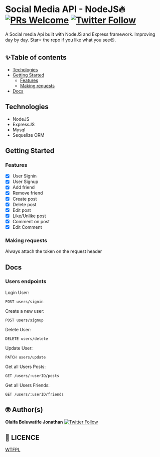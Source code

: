 # Social Media API - NodeJS🔥 [![PRs Welcome](https://img.shields.io/badge/PRs-welcome-brightgreen.svg?style=flat-square)](http://makeapullrequest.com) [![Twitter Follow](https://img.shields.io/twitter/follow/iamgrandbusta?style=social)](https://twitter.com/iamgrandbusta)

A Social media Api built with NodeJS and Express framework. Improving day by day.
Star⭐ the repo if you like what you see😉.

## ✨Table of contents

- [Techologies](#technologies)
- [Getting Started](#getting-started)
  - [Features](#features)
  - [Making requests](#making-requests)
- [Docs](#docs)

## Technologies

- NodeJS
- ExpressJS
- Mysql
- Sequelize ORM

## Getting Started

### Features

- [x] User Signin
- [x] User Signup
- [x] Add friend
- [x] Remove friend
- [x] Create post
- [x] Delete post
- [x] Edit post
- [x] Like/Unlike post
- [x] Comment on post
- [x] Edit Comment

### Making requests

Always attach the token on the request header

## Docs

### Users endpoints

Login User:

```
POST users/signin
```

Create a new user:

```
POST users/signup
```

Delete User:

```
DELETE users/delete
```

Update User:

```
PATCH users/update
```

Get all Users Posts:

```
GET /users/:userID/posts
```

Get all Users Friends:

```
GET /users/:userID/friends
```

## 🤓 Author(s)

**Olaifa Boluwatife Jonathan** [![Twitter Follow](https://img.shields.io/twitter/follow/iamgrandbusta?style=social)](https://twitter.com/iamgrandbusta)

## 🔖 LICENCE

[WTFPL](http://www.wtfpl.net/about/)
